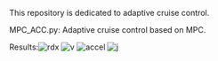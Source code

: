 This repository is dedicated to adaptive cruise control.

MPC_ACC.py: Adaptive cruise control based on MPC.

Results:![rdx](https://github.com/user-attachments/assets/4e3a2cdc-570d-48e2-a4e8-06ba03740e2a)
![v](https://github.com/user-attachments/assets/317d9684-3e9a-47c9-8c7e-b0c32d0112eb)
![accel](https://github.com/user-attachments/assets/a4bafc96-265d-4eaf-8eae-fc38c2b50ae2)
![j](https://github.com/user-attachments/assets/e9665b47-6099-4ec9-b048-c489668afda2)
